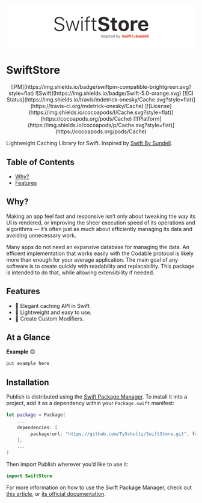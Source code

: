 
![Logo](./SwiftStoreLogo@2x.png)

# SwiftStore


<p align="center">
  ![PM](https://img.shields.io/badge/swiftpm-compatible-brightgreen.svg?style=flat)
![Swift](https://img.shields.io/badge/Swift-5.0-orange.svg)
[![CI Status](https://img.shields.io/travis/mdetrick-onesky/Cache.svg?style=flat)](https://travis-ci.org/mdetrick-onesky/Cache)
[![License](https://img.shields.io/cocoapods/l/Cache.svg?style=flat)](https://cocoapods.org/pods/Cache)
[![Platform](https://img.shields.io/cocoapods/p/Cache.svg?style=flat)](https://cocoapods.org/pods/Cache)

</p>


Lightweight Caching Library for Swift. Inspired by [Swift By Sundell](https://www.swiftbysundell.com/articles/caching-in-swift/).

## Table of Contents

* [Why?](#why)
* [Features](#features)

## Why?

Making an app feel fast and responsive isn’t only about tweaking the way its UI is rendered, or improving the sheer execution speed of its operations and algorithms — it’s often just as much about efficiently managing its data and avoiding unnecessary work.

Many apps do not need an expansive database for managing the data. An efficent implementation that works easily with the Codable protocol is likely more than enough for your average application. The main goal of any software is to create quickly with readability and replacability. This package is intended to do that, while allowing extensibility if needed. 


## Features

* 💪 Elegant caching API in Swift
* 🎯 Lightweight and easy to use.
* 🎨 Create Custom Modifiers.

## At a Glance

**Example** 😊

```swift
put example here 
```

## Installation

Publish is distributed using the [Swift Package Manager](https://swift.org/package-manager). To install it into a project, add it as a dependency within your `Package.swift` manifest:

```swift
let package = Package(
    ...
    dependencies: [
        .package(url: "https://github.com/TySchultz/SwiftStore.git", from: "0.1.0")
    ],
    ...
)
```

Then import Publish wherever you’d like to use it:

```swift
import SwiftStore
```

For more information on how to use the Swift Package Manager, check out [this article](https://www.swiftbysundell.com/articles/managing-dependencies-using-the-swift-package-manager), or [its official documentation](https://swift.org/package-manager).
